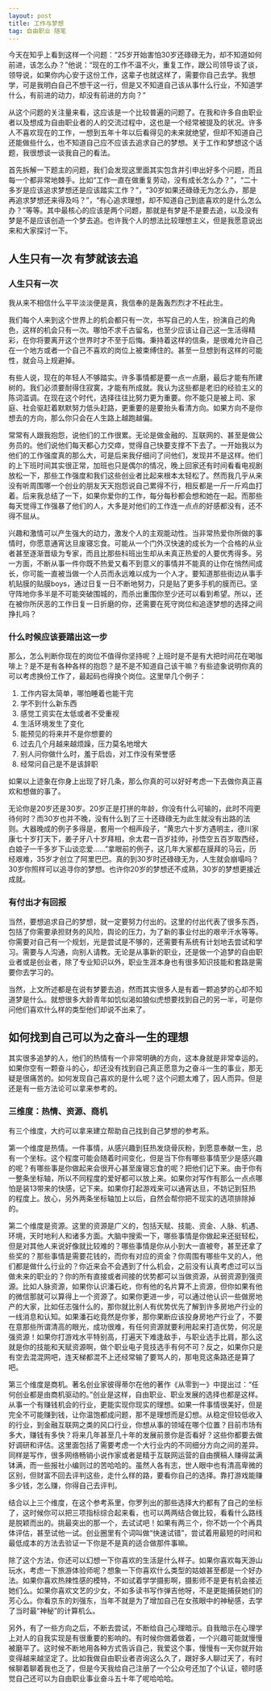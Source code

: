 ```yaml
---
layout: post
title: 工作与梦想
tag: 自由职业 随笔
---
```


今天在知乎上看到这样一个问题：“25岁开始害怕30岁还碌碌无为，却不知道如何前进，该怎么办？”他说：“现在的工作不温不火，重复工作，跟公司领导谈了谈，领导说，如果你内心安于这份工作，这辈子也就这样了，需要你自己去学。我想学，可是我明白自己不想干这一行，但是又不知道自己该从事什么行业，不知道学什么，有前进的动力，却没有前进的方向？”

从这个问题的关注量来看，这应该是一个比较普遍的问题了。在我和许多自由职业者以及想成为自由职业者的人的交流过程中，这也是一个经常被提及的状况。许多人不喜欢现在的工作，一想到五年十年以后看得见的未来就绝望，但却不知道自己还能做些什么，也不知道自己应不应该去追求自己的梦想。关于工作和梦想这个话题，我很想谈一谈我自己的看法。

首先拆解一下题主的问题，我们会发现这里面其实包含并引申出好多个问题，而且每一个都非常地棘手。比如“工作一直在做重复劳动，没有成长怎么办？”，“二十多岁是应该追求梦想还是应该踏实工作？”，“30岁如果还碌碌无为怎么办，那是再追求梦想还来得及吗？”，“有心追求理想，却不知道自己到底喜欢的是什么怎么办？”等等。其中最核心的应该是两个问题，那就是有梦是不是要去追，以及没有梦是不是应该创造一个梦去追。也许我个人的想法比较理想主义，但是我愿意说出来和大家探讨一下。

<!-- more -->

## 人生只有一次 有梦就该去追

### 人生只有一次

我从来不相信什么平平淡淡便是真，我信奉的是轰轰烈烈才不枉此生。

我们每个人来到这个世界上的机会都只有一次，书写自己的人生，扮演自己的角色，这样的机会只有一次。哪怕不求千古留名，也至少应该让自己这一生活得精彩，在你将要离开这个世界时才不至于后悔。秉持着这样的信条，是很难允许自己在一个地方或者一个自己不喜欢的岗位上被束缚住的。甚至一旦想到有这样的可能性，就会马上规避掉。

有些人说，现在的年轻人不够踏实。许多事情都是要一点一点磨，最后才能有所建树的。我们必须要耐得住寂寞，才能有所成就。我认为这些都是老旧的经验主义的陈词滥调。在现在这个时代，选择往往比努力更为重要。你不能只是被上司、家庭、社会驱赶着默默努力低头赶路，更重要的是要抬头看清方向。如果方向不是你想去的方向，那么你只会在人生路上越跑越偏。

常常有人跟我抱怨，说他们的工作很累。无论是做金融的、互联网的、甚至是做公务员的。他们说他们每天都心力交瘁，觉得自己快要支撑不下去了。一开始我以为他们的工作强度真的那么大，可是后来我仔细问了问他们，发现并不是这样。他们的上下班时间其实很正常，加班也只是偶尔的情况，晚上回家还有时间看看电视剧放松一下，那些工作强度和我们这些创业者比起来根本太轻松了。然而我几乎从来没有听周围哪一个创业的朋友天天抱怨说自己累得不行，相反都是一斤一斤鸡血打着。后来我总结了一下，如果你爱你的工作，每分每秒都会想和她在一起。而那些每天觉得工作强暴了他们的人，大多是对他们的工作连一点点的好感都没有，还不得不屈从。

兴趣和激情可以产生强大的动力，激发个人的主观能动性。当非常热爱你所做的事情时，你愿意通宵达旦废寝忘食。可能从一个门外汉快速的成长为一个合格的从业者甚至逐渐晋级为专家，而且比那些科班出生却从未真正热爱的人要优秀得多。另一方面，不断从事一件你既不热爱又看不到意义的事情并不能真的让你在悄然间成长，你可能一直被当做一个人员而永远难以成为一个人才。要知道那些街边从事手机贴膜的贴膜boys，通过日复一日不断地努力，只是贴了更多手机的膜而已。坚守阵地你多半是不可能突破围城的，而杀出重围你至少还可以看到希望。所以，还在被你所厌恶的工作日复一日折磨的你，还需要在死守岗位和追逐梦想的选择之间挣扎吗？

### 什么时候应该要踏出这一步

那么，怎么判断你现在的岗位不值得你坚持呢？上班时是不是有大把时间花在喝咖啡上？是不是有各种各样的抱怨？是不是不知道自己该干嘛？有些迹象说明你真的可以考虑换份工作了，最起码也得换个岗位。这里举几个例子：

1. 工作内容太简单，哪怕睡着也能干完
2. 学不到什么新东西
3. 感觉工资实在太低或者不受重视
4. 生活环境发生了变化
5. 能预见的将来并不是你想要的
6. 过去几个月越来越烦躁，压力莫名地增大
7. 别人问你做什么时，羞于启齿，对工作没有荣誉感
8. 经常问自己是不是该辞职

如果以上迹象在你身上出现了好几条，那么你真的可以好好考虑一下去做你真正喜欢和想做的事了。

无论你是20岁还是30岁。20岁正是打拼的年龄，你没有什么可输的，此时不闯更待何时？而30岁也并不晚，没有什么到了三十还碌碌无为此生就没有出路的法则。大器晚成的例子多得是，套用一个相声段子，“黄忠六十岁方遇明主，德川家康七十岁打天下，姜子牙八十岁拜相，佘太君一百岁挂帅，孙悟空五百岁取西经，白娘子一千多岁下山谈恋爱……”拿眼前的例子，这几年大家都在膜拜的马云，历经艰难，35岁才创立了阿里巴巴。真的到30岁时还碌碌无为，人生就会崩塌吗？30岁你照样可以追寻你的梦想。也许你20岁的梦想还不成熟，30岁的梦想更接近成就。

### 有付出才有回报

当然，要想追求自己的梦想，就一定要努力付出的。这里的付出代表了很多东西，包括了你需要承担财务的风险，舆论的压力，为了新的事业付出的艰辛汗水等等。你需要对自己有一个规划，光是尝试是不够的，还需要有系统有计划地去尝试和学习。需要与人沟通，向别人请教。无论是从事新的职业，还是做一个追梦的自由职业者或是创业者，除了专业知识以外，职业生涯本身也有很多知识技能和套路是需要你去学习的。

当然，上文所述都是在说有梦要去追，然而其实很多人是有着一颗追梦的心却不知道梦是什么。就想很多大龄青年如饥似渴如狼似虎想要找到自己的另一半，可是你问他们喜欢什么样的类型他们却说不出来了。

## 如何找到自己可以为之奋斗一生的理想

其实很多追梦的人，他们的热情有一个非常明确的方向，这本身就是非常幸运的。如果你空有一颗奋斗的心，却还没有找到自己真正愿意为之奋斗一生的事业，那无疑是很痛苦的。如何发现自己喜欢的是什么呢？这个问题太难了，因人而异。但是还是有一些方法论可以拿来参考的。

### 三维度：热情、资源、商机

有三个维度，大约可以拿来建立帮助自己找到自己梦想的参考系。

第一个维度是热情。一件事情，从感兴趣到狂热发烧骨灰粉，到愿意奉献一生，总有一个坐标。这个程度可能会随着时间变化，但是当下你有哪些事情至少是感兴趣的呢？有哪些事是你做起来会很开心甚至废寝忘食的呢？把他们记下来。由于你有一整条坐标轴，所以不同程度的爱好都可以放上来。如果你对写作有那么一点点哪怕是装13带来的快感，记下来。如果你打起游戏来可以通宵达旦，不妨记到狂热的程度上。放心，另外两条坐标轴加上以后，自然会帮你把不现实的选项排除掉的。

第二个维度是资源。这里的资源是广义的，包括天赋、技能、资金、人脉、机遇、环境，天时地利人和诸多方面。大脑中搜索一下，哪些事情是你做起来还挺轻松，但是对其他人来说好像就比较难的？哪些事情是你从小到大一直被夸，甚至还拿了些奖的？那些事情是需要花钱的，而你有对应的资金？你周围有哪些牛叉的人，他们都是做什么行业的？你近来会不会遇到了什么机会，之前没有认真考虑过可以当做未来的职业的？你的所有直接或者间接的优势都可以当做资源，从弱资源到强资源。比如人脉资源，如果你认识潘石屹，你有他的名片算不上资源，但你如果有他的微信那就可以算得上一个资源了。如果你更进一步，可以通过他认识一些做房地产的大家，比如任志强什么的，那你就比别人有优势优先了解到许多房地产行业的一线消息和认知。如果潘石屹竟然是你爹，那你果断应该投身房地产行业了，不要在意那些所谓清高的眼光，成功很难，有任何资源就要利用起来打造优势，何况是强资源！如果你打游戏水平特别高，打遍天下难逢敌手，与职业选手比肩，那么这就是你的技能和天赋资源啊，做个职业电子竞技选手有何不可？反之，如果你只是有空去混混网吧，连天梯都混不上还经常输了要骂人的，那电竞这条路还是算了吧。

第三个维度是商机。著名创业家彼得蒂尔在他的著作《从零到一》中提出过：“任何创业都是由商机驱动的。”创业是这样，自由职业、职业发展的选择也都是这样。从事一个有赚钱机会的行业，更能实现你现实的理想。如果一件事情很美好，但是完全不可能赚到钱，让你温饱都成问题，那不是理想而是幻想。从稳定但较低收入的行业，到金融互联网之类的风口行业，你想从事的领域在哪个位置？目前市场有多大，赚钱有多快？将来几年甚至几十年的发展前景你是否看好？这些你都要去做好调研和评估。这里面包括了需要考虑一个大行业内的不同细分方向之间的差异。同样是写作，很多网络畅销小说作家或者是精于互联网运营的自由撰稿人赚得盆满钵满，而一些报社小编则过的苦哈哈的。虽然人各有志，世人眼中也有清高卑微的区别，但财富不回去评判这些，走什么样的路，要看你自己的选择。靠打游戏能赚多少钱，怎么赚，你得自己去评判。

结合以上三个维度，在这个参考系里，你罗列出的那些选择大约都有了自己的坐标了，这时候你可以把三项指标综合起来看，也可以两两结合做比较，看看什么路线是脱颖而出的。挑最突出的那一个，去试试吧！如果有两三个，你不妨一个个再具体评估，甚至试他一试。创业圈里有个词叫做“快速试错”，尝试着用最短的时间和最低成本的方法去验证一下你是不是真的适合做那件事嘛。

除了这个方法，你还可以幻想一下你喜欢的生活是什么样子。如果你喜欢每天游山玩水，考虑一下旅游体验师呢？想象一下你喜欢什么类型的姑娘甚至都是一个好办法。如果你喜欢热辣性感的模特，不如试着学学摄影啊，摄影师不是更有机会接近她们么。如果你喜欢文艺的少女，不如多读书写作弹吉他呀，不是更能捕获她们的芳心么。你看京东的刘强东，当年不就是为了增加自己在女孩眼中的神秘感，去学了当时最“神秘”的计算机么。

另外，有了一些方向之后，不断去尝试，不断给自己心理暗示。自我暗示在心理学上对人的自我实现是有很重要的影响的。有时候你做着做着，一个兴趣可能就慢慢被磨平了。这时候不断地用各种方式告诉自己，我爱这个事，慢慢有一天你就开始变得越来越坚定了。比如我做自由职业者咨询这么久了，跟好多人聊过天了，有时候聊着聊着我也乏了，但是今天我给自己注册了一个公众号还加了个认证，顿时感觉自己还可以为自由职业事业奋斗五十年了呢哈哈哈。